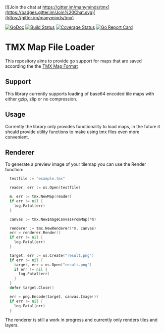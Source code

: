 [![Join the chat at https://gitter.im/manyminds/tmx](https://badges.gitter.im/Join%20Chat.svg)](https://gitter.im/manyminds/tmx)

[![GoDoc](https://godoc.org/github.com/manyminds/tmx?status.svg)](https://godoc.org/github.com/manyminds/tmx)
[![Build Status](https://travis-ci.org/manyminds/tmx.svg?branch=master)](https://travis-ci.org/manyminds/tmx) 
[![Coverage Status](https://coveralls.io/repos/manyminds/tmx/badge.svg?branch=master&service=github)](https://coveralls.io/github/manyminds/tmx?branch=master) 
[![Go Report Card](http://goreportcard.com/badge/manyminds/tmx)](http://goreportcard.com/report/manyminds/tmx)
# TMX Map File Loader

This repository aims to provide go support for maps that are saved according the the [TMX Map Format](http://doc.mapeditor.org/reference/tmx-map-format)

## Support

This library currently supports loading of base64 encoded tile maps with either gzip, zlip or no compression.

## Usage

Currently the library only provides functionality to load maps, in the future it should provide utility functions
to make using tmx files even more convenient. 

## Renderer

To generate a preview image of your tilemap you can use the Render function: 

```go
  testfile := "example.tmx"

  reader, err := os.Open(testfile)

  m, err := tmx.NewMap(reader)
  if err != nil {
    log.Fatal(err)
  }

  canvas := tmx.NewImageCanvasFromMap(*m)

  renderer := tmx.NewRenderer(*m, canvas)
  err = renderer.Render()
  if err != nil {
    log.Fatal(err)
  }

  target, err := os.Create("result.png")
  if err != nil {
    target, err = os.Open("result.png")
    if err != nil {
      log.Fatal(err)
    }
  }
  defer target.Close()

  err = png.Encode(target, canvas.Image())
  if err != nil {
    log.Fatal(err)
  }
```

The renderer is still a work in progress and currently only renders tiles and layers. 